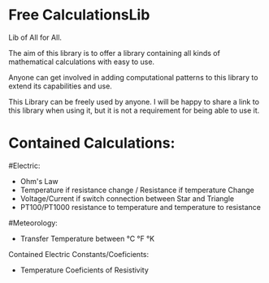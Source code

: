 # Free CalculationsLib
Lib of All for All.

The aim of this library is to offer a library containing all kinds of mathematical calculations with easy to use.

Anyone can get involved in adding computational patterns to this library to extend its capabilities and use.

This Library can be freely used by anyone. I will be happy to share a link to this library when using it, but it is not a requirement for being able to use it.



# Contained Calculations:
#Electric:
- Ohm's Law
- Temperature if resistance change / Resistance if temperature Change
- Voltage/Current if switch connection between Star and Triangle
- PT100/PT1000 resistance to temperature and temperature to resistance

#Meteorology:
- Transfer Temperature between °C °F °K



Contained Electric Constants/Coeficients:
- Temperature Coeficients of Resistivity







